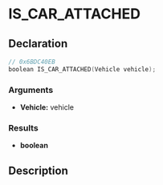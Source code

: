# IS_CAR_ATTACHED

## Declaration
```cpp
// 0x6BDC40EB
boolean IS_CAR_ATTACHED(Vehicle vehicle);
```

### Arguments
- **Vehicle:** vehicle

### Results
- **boolean**

## Description
